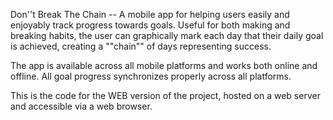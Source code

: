 Don''t Break The Chain -- A  mobile app for helping users easily and enjoyably track progress towards goals. Useful for both making and breaking habits, the user can graphically mark each day that their daily goal is achieved, creating a ""chain"" of days representing success. 

The app is available across all mobile platforms and works both online and offline. All goal progress synchronizes properly across all platforms.

This is the code for the WEB version of the project, hosted on a web server and accessible via a web browser.
